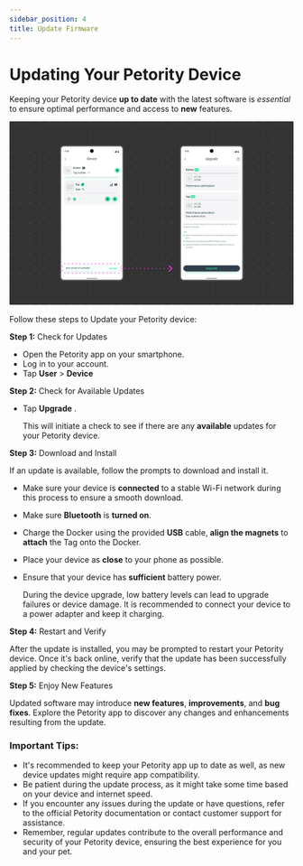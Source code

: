 ```yaml
---
sidebar_position: 4
title: Update Firmware
---
```


# Updating Your Petority Device
Keeping your Petority device **up to date** with the latest software is *essential* to ensure optimal performance and access to **new** features.

![Upgrade](/img/devices/Upgrade.jpg)

Follow these steps to Update your Petority device:

**Step 1:** Check for Updates

+ Open the Petority app on your smartphone.
+ Log in to your account.
+ Tap **User** > **Device**

**Step 2:** Check for Available Updates

+ Tap **Upgrade** . 

    This will initiate a check to see if there are any **available** updates for your Petority device.

**Step 3:** Download and Install

If an update is available, follow the prompts to download and install it.

+ Make sure your device is **connected** to a stable Wi-Fi network during this process to ensure a smooth download.
+ Make sure **Bluetooth** is **turned on**.
+ Charge the Docker using the provided **USB** cable, **align the magnets** to **attach** the Tag onto the Docker.
+ Place your device as **close** to your phone as possible.
+ Ensure that your device has **sufficient** battery power.

   During the device upgrade, low battery levels can lead to upgrade failures or device damage. It is recommended to connect your device to a power adapter and keep it charging.

**Step 4:** Restart and Verify

After the update is installed, you may be prompted to restart your Petority device. Once it's back online, verify that the update has been successfully applied by checking the device's settings.

**Step 5:** Enjoy New Features

Updated software may introduce **new features**, **improvements**, and **bug fixes**. Explore the Petority app to discover any changes and enhancements resulting from the update.

### Important Tips:
+ It's recommended to keep your Petority app up to date as well, as new device updates might require app compatibility.
+ Be patient during the update process, as it might take some time based on your device and internet speed.
+ If you encounter any issues during the update or have questions, refer to the official Petority documentation or contact customer support for assistance.
+ Remember, regular updates contribute to the overall performance and security of your Petority device, ensuring the best experience for you and your pet.
